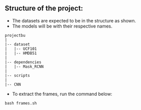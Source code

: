 ## Structure of the project:
* The datasets are expected to be in the structure as shown.
* The models will be with their respective names.
```
projectbu
|
|-- dataset
|   |-- UCF101
|   |-- HMDB51
|
|-- dependencies
|   |-- Mask_RCNN
|
|-- scripts
|
|-- CNN
```
* To extract the frames, run the command below:
```
bash frames.sh
```
